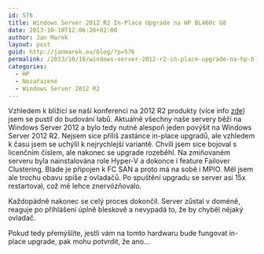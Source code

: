 ```yaml
---
id: 576
title: Windows Server 2012 R2 In-Place Upgrade na HP BL460c G8
date: 2013-10-10T12:06:26+02:00
author: Jan Marek
layout: post
guid: http://janmarek.eu/blog/?p=576
permalink: /2013/10/10/windows-server-2012-r2-in-place-upgrade-na-hp-bl460c-g8/
categories:
  - HP
  - Nezařazené
  - Windows Server 2012 R2
---
```

Vzhledem k blížící se naší konferenci na 2012 R2 produkty (více info <a href="http://learning.wbi.cz/kurzy/112-30-it-pro-academy-the-2012-r2-era-begins-now.aspx" target="_blank">zde</a>) jsem se pustil do budování labů. Aktuálně všechny naše servery běží na Windows Server 2012 a bylo tedy nutné alespoň jeden povýšit na Windows Server 2012 R2. Nejsem sice příliš zastánce in-place upgradů, ale vzhledem k času jsem se uchýlil k nejrychlejší variantě. Chvíli jsem sice bojoval s licenčním číslem, ale nakonec se upgrade rozeběhl. Na zmiňovaném serveru byla nainstalována role Hyper-V a dokonce i feature Failover Clustering. Blade je připojen k FC SAN a proto má na sobě i MPIO. Měl jsem ale trochu obavu spíše z ovladačů. Po spuštění upgradu se server asi 15x restartoval, což mě lehce znervózňovalo.

Každopádně nakonec se celý proces dokončil. Server zůstal v doméně, reaguje po přihlášení úplně bleskově a nevypadá to, že by chyběl nějaký ovladač.

Pokud tedy přemýšlíte, jestli vám na tomto hardwaru bude fungovat in-place upgrade, pak mohu potvrdit, že ano&#8230;